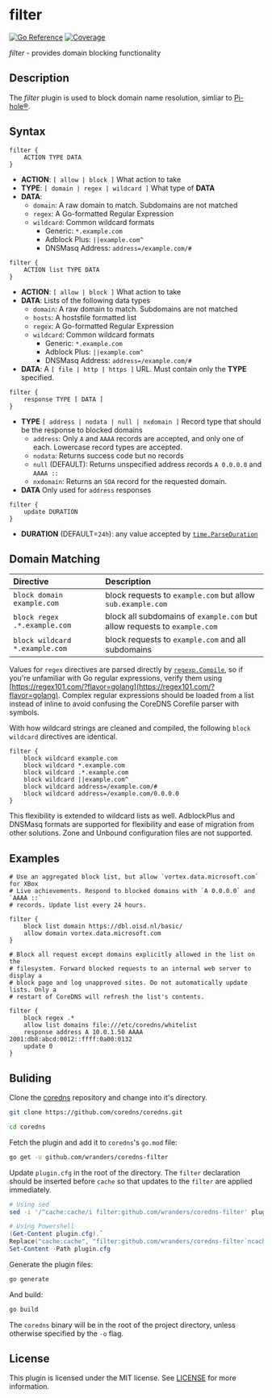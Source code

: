 # filter

[![Go Reference](https://pkg.go.dev/badge/github.com/wranders/coredns-filter.svg)](https://pkg.go.dev/github.com/wranders/coredns-filter)
[![Coverage](https://sonarcloud.io/api/project_badges/measure?project=wranders_coredns-filter&metric=coverage)](https://sonarcloud.io/summary/overall?id=wranders_coredns-filter)

*filter* - provides domain blocking functionality

## Description

The *filter* plugin is used to block domain name resolution, simliar to
[Pi-hole®](https://github.com/pi-hole/pi-hole).

## Syntax

```nginx
filter {
    ACTION TYPE DATA
}
```

* **ACTION**: `[ allow | block ]` What action to take
* **TYPE**: `[ domain | regex | wildcard ]` What type of **DATA**
* **DATA**:
  * `domain`: A raw domain to match. Subdomains are not matched
  * `regex`: A Go-formatted Regular Expression
  * `wildcard`: Common wildcard formats
    * Generic: `*.example.com`
    * Adblock Plus: `||example.com^`
    * DNSMasq Address: `address=/example.com/#`

```nginx
filter {
    ACTION list TYPE DATA
}
```

* **ACTION**: `[ allow | block ]` What action to take
* **DATA**: Lists of the following data types
  * `domain`: A raw domain to match. Subdomains are not matched
  * `hosts`: A hostsfile formatted list
  * `regex`: A Go-formatted Regular Expression
  * `wildcard`: Common wildcard formats
    * Generic: `*.example.com`
    * Adblock Plus: `||example.com^`
    * DNSMasq Address: `address=/example.com/#`
* **DATA**: A `[ file | http | https ]` URL. Must contain only the **TYPE**
specified.

```nginx
filter {
    response TYPE [ DATA ]
}
```

* **TYPE** `[ address | nodata | null | nxdomain ]` Record type that should be
the response to blocked domains
  * `address`: Only `A` and `AAAA` records are accepted, and only one of each.
  Lowercase record types are accepted.
  * `nodata`: Returns success code but no records
  * `null` (DEFAULT): Returns unspecified address records `A 0.0.0.0` and
  `AAAA ::`
  * `nxdomain`: Returns an `SOA` record for the requested domain.
* **DATA** Only used for `address` responses

```nginx
filter {
    update DURATION
}
```

* **DURATION** (DEFAULT=`24h`): any value accepted by
[`time.ParseDuration`](https://pkg.go.dev/time#ParseDuration)

## Domain Matching

| Directive                         | Description
| :-                                | :-
| `block domain example.com`        | block requests to `example.com` but allow `sub.example.com`
| `block regex .*.example.com`      | block all subdomains of `example.com` but allow requests to `example.com`
| `block wildcard *.example.com`    | block requests to `example.com` and all subdomains

Values for `regex` directives are parsed directly by
[`regexp.Compile`](https://pkg.go.dev/regexp#Compile), so if you're unfamiliar
with Go regular expressions, verify them using
[https://regex101.com/?flavor=golang](https://regex101.com/?flavor=golang).
Complex regular expressions should be loaded from a list instead of inline to
avoid confusing the CoreDNS Corefile parser with symbols.

With how wildcard strings are cleaned and compiled, the following
`block wildcard` directives are identical.

```nginx
filter {
    block wildcard example.com
    block wildcard *.example.com
    block wildcard .*.example.com
    block wildcard ||example.com^
    block wildcard address=/example.com/#
    block wildcard address=/example.com/0.0.0.0
}
```

This flexibility is extended to wildcard lists as well. AdblockPlus and DNSMasq
formats are supported for flexibility and ease of migration from other
solutions. Zone and Unbound configuration files are not supported.

## Examples

```nginx
# Use an aggregated block list, but allow `vortex.data.microsoft.com` for XBox
# Live achievements. Respond to blocked domains with `A 0.0.0.0` and `AAAA ::`
# records. Update list every 24 hours.

filter {
    block list domain https://dbl.oisd.nl/basic/
    allow domain vortex.data.microsoft.com
}
```

```nginx
# Block all request except domains explicitly allowed in the list on the
# filesystem. Forward blocked requests to an internal web server to display a
# block page and log unapproved sites. Do not automatically update lists. Only a
# restart of CoreDNS will refresh the list's contents.

filter {
    block regex .*
    allow list domains file:///etc/coredns/whitelist
    response address A 10.0.1.50 AAAA 2001:db8:abcd:0012::ffff:0a00:0132
    update 0
}
```

## Buliding

Clone the [coredns](https://github.com/coredns/coredns) repository and change
into it's directory.

```sh
git clone https://github.com/coredns/coredns.git
```

```sh
cd coredns
```

Fetch the plugin and add it to `coredns`'s `go.mod` file:

```sh
go get -u github.com/wranders/coredns-filter
```

Update `plugin.cfg` in the root of the directory. The `filter` declaration
should be inserted before `cache` so that updates to the `filter` are applied
immediately.

```sh
# Using sed
sed -i '/^cache:cache/i filter:github.com/wranders/coredns-filter' plugin.cfg
```

```powershell
# Using Powershell
(Get-Content plugin.cfg).`
Replace("cache:cache", "filter:github.com/wranders/coredns-filter`ncache:cache") | `
Set-Content -Path plugin.cfg
```

Generate the plugin files:

```sh
go generate
```

And build:

```sh
go build
```

The `coredns` binary will be in the root of the project directory, unless
otherwise specified by the `-o` flag.

## License

This plugin is licensed under the MIT license. See [LICENSE](./LICENSE) for more
information.
